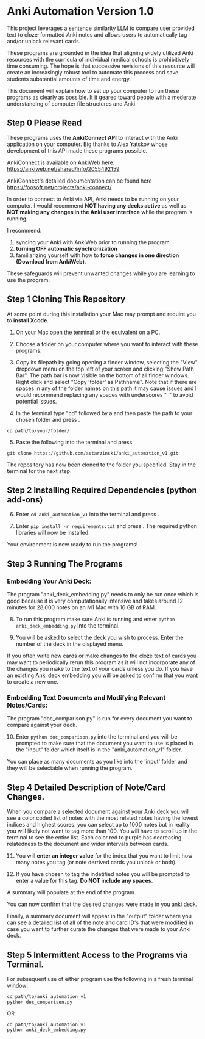 # Anki Automation Version 1.0
This project leverages a sentence similarity LLM to compare user provided text to cloze-formatted Anki notes and allows users to automatically tag and/or unlock relevant cards.

These programs are grounded in the idea that aligning widely utilized Anki resources with the curricula of individual medical schools is prohibitively time consuming. The hope is that successive revisions of this resource will create an increasingly robust tool to automate this process and save students substantial amounts of time and energy.

This document will explain how to set up your computer to run these programs as clearly as possible. It it geared toward people with a mederate understanding of computer file structures and Anki.

## Step 0 Please Read

These programs uses the **AnkiConnect API** to interact with the Anki application on your computer. Big thanks to Alex Yatskov whose development of this API made these programs possible.

AnkiConnect is available on AnkiWeb here: https://ankiweb.net/shared/info/2055492159 

AnkiConnect's detailed documentation can be found here https://foosoft.net/projects/anki-connect/

In order to connect to Anki via API, Anki needs to be running on your computer. I would recommend **NOT having any decks active** as well as **NOT making any changes in the Anki user interface** while the program is running.

I recommend:
1) syncing your Anki with AnkiWeb prior to running the program
2) **turning OFF automatic synchronization**
3) familiarizing yourself with how to **force changes in one direction (Download from AnkiWeb)**.

These safeguards will prevent unwanted changes while you are learning to use the program.

## Step 1 Cloning This Repository

At some point during this installation your Mac may prompt and require you to **install Xcode**.

1) On your Mac open the terminal or the equivalent on a PC. 

2) Choose a folder on your computer where you want to interact with these programs.
  
3) Copy its filepath by going opening a finder window, selecting the "View" dropdown menu on the top left of your screen and clicking "Show Path Bar". The path bar is now visible on the bottom of all finder windows. Right click and select "Copy 'folder' as Pathname". Note that if there are spaces in any of the folder names on this path it may cause issues and I would recommend replacing any spaces with underscores "_" to avoid potential issues.

4) In the terminal type "cd" followed by a <space> and then paste the path to your chosen folder and press <return>.

`cd path/to/your/folder/`

5) Paste the following into the terminal and press <return>

`git clone https://github.com/astarzinski/anki_automation_v1.git`

The repository has now been cloned to the folder you specified. Stay in the terminal for the next step.

## Step 2 Installing Required Dependencies (python add-ons)

6) Enter `cd anki_automation_v1` into the terminal and press <return>.

7) Enter `pip install -r requirements.txt` and press <return>. The required python libraries will now be installed.

Your environment is now ready to run the programs!

## Step 3 Running The Programs

### Embedding Your Anki Deck:

The program "anki_deck_embedding.py" needs to only be run once which is good because it is very computationally intensive and takes around 12 minutes for 28,000 notes on an M1 Mac with 16 GB of RAM.

8) To run this program make sure Anki is running and enter `python anki_deck_embedding.py` into the terminal.

9) You will be asked to select the deck you wish to process. Enter the number of the deck in the displayed menu.

If you often write new cards or make changes to the cloze text of cards you may want to periodically rerun this program as it will not incorporate any of the changes you make to the text of your cards unless you do. If you have an existing Anki deck embedding you will be asked to confirm that you want to create a new one.

### Embedding Text Documents and Modifying Relevant Notes/Cards:

The program "doc_comparison.py" is run for every document you want to compare against your deck.

10) Enter `python doc_comparison.py` into the terminal and you will be prompted to make sure that the document you want to use is placed in the "input" folder which itself is in the "anki_automation_v1" folder.

You can place as many documents as you like into the 'input' folder and they will be selectable when running the program.

## Step 4 Detailed Description of Note/Card Changes.

When you compare a selected document against your Anki deck you will see a color coded list of notes with the most related notes having the lowest indices and highest scores. you can select up to 1000 notes but in reality you will likely not want to tag more than 100. You will have to scroll up in the terminal to see the entire list. Each color red to purple has decreasing relatedness to the document and wider intervals between cards.

11) You will **enter an integer value** for the index that you want to limit how many notes you tag (or note derrived cards you unlock or both).

12) If you have chosen to tag the indetified notes you will be prompted to enter a value for this tag. **Do NOT include any spaces**.

A summary will populate at the end of the program.

You can now confirm that the desired changes were made in you anki deck.

Finally, a summary document will appear in the "output" folder where you can see a detailed list of all of the note and card ID's that were modified in case you want to further curate the changes that were made to your Anki deck.

## Step 5 Intermittent Access to the Programs via Terminal.

For subsequent use of either program use the following in a fresh terminal window:

```
cd path/to/anki_automation_v1
python doc_comparison.py
```
OR
```
cd path/to/anki_automation_v1
python anki_deck_embedding.py
```
